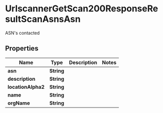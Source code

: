 

# UrlscannerGetScan200ResponseResultScanAsnsAsn

ASN's contacted

## Properties

| Name | Type | Description | Notes |
|------------ | ------------- | ------------- | -------------|
|**asn** | **String** |  |  |
|**description** | **String** |  |  |
|**locationAlpha2** | **String** |  |  |
|**name** | **String** |  |  |
|**orgName** | **String** |  |  |



